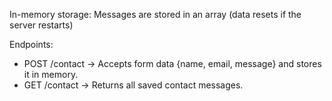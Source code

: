 In-memory storage: Messages are stored in an array (data resets if the server restarts)

Endpoints:
- POST /contact → Accepts form data {name, email, message} and stores it in memory.
- GET /contact → Returns all saved contact messages.
